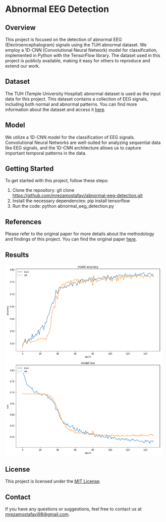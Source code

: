 # Abnormal EEG Detection

## Overview
This project is focused on the detection of abnormal EEG (Electroencephalogram) signals using the TUH abnormal dataset. We employ a 1D-CNN (Convolutional Neural Network) model for classification, implemented in Python with the TensorFlow library. The dataset used in this project is publicly available, making it easy for others to reproduce and extend our work.

## Dataset
The TUH (Temple University Hospital) abnormal dataset is used as the input data for this project. This dataset contains a collection of EEG signals, including both normal and abnormal patterns. You can find more information about the dataset and access it [here](https://doi.org/10.3389/fnins.2016.00196).

## Model
We utilize a 1D-CNN model for the classification of EEG signals. Convolutional Neural Networks are well-suited for analyzing sequential data like EEG signals, and the 1D-CNN architecture allows us to capture important temporal patterns in the data.

## Getting Started
To get started with this project, follow these steps:

1. Clone the repository:
git clone https://github.com/mrezamostafavi/abnormal-eeg-detection.git
2. Install the necessary dependencies:
pip install tensorflow
3. Run the code:
python abnormal_eeg_detection.py

## References
Please refer to the original paper for more details about the methodology and findings of this project. You can find the original paper [here](https://doi.org/10.1007/s00521-018-3889-z).

## Results
![Accuracy](accuracy.png)
![Loss](loss.png)

## License
This project is licensed under the [MIT License](LICENSE).

## Contact
If you have any questions or suggestions, feel free to contact us at [mrezamostafavi98@gmail.com](mailto:mrezamostafavi98@gmail.com).

